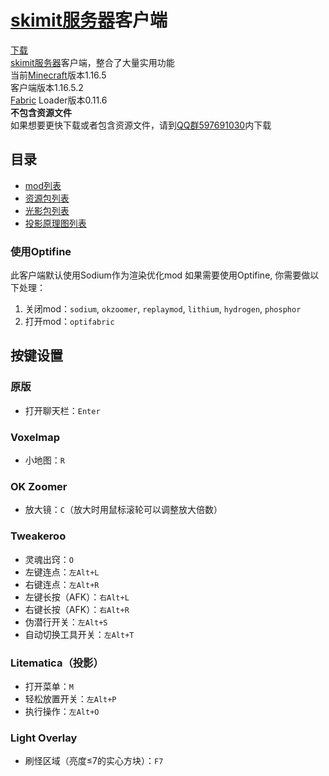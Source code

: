 # [skimit服务器](http://skimit.cn/)客户端
[下载](https://github.com/skimitmc/client/archive/master.zip)  
[skimit服务器](http://skimit.cn/)客户端，整合了大量实用功能  
当前[Minecraft](https://www.minecraft.net/)版本1.16.5  
客户端版本1.16.5.2  
[Fabric](https://fabricmc.net/) Loader版本0.11.6  
**不包含资源文件**  
如果想要更快下载或者包含资源文件，请到[QQ群597691030](https://jq.qq.com/?_wv=1027&k=5GAlEKg)内下载
## 目录
- [mod列表](https://github.com/skimitmc/client/tree/master/.minecraft/mods)  
- [资源包列表](https://github.com/skimitmc/client/tree/master/.minecraft/resourcepacks)
- [光影包列表](https://github.com/skimitmc/client/tree/master/.minecraft/shaderpacks)
- [投影原理图列表](https://github.com/skimitmc/client/tree/master/.minecraft/schematics)
### 使用Optifine
此客户端默认使用Sodium作为渲染优化mod
如果需要使用Optifine, 你需要做以下处理：
1. 关闭mod：`sodium`, `okzoomer`, `replaymod`, `lithium`, `hydrogen`, `phosphor`
2. 打开mod：`optifabric`
## 按键设置
### 原版
- 打开聊天栏：`Enter`
### Voxelmap
- 小地图：`R`
### OK Zoomer
- 放大镜：`C`（放大时用鼠标滚轮可以调整放大倍数）
### Tweakeroo
- 灵魂出窍：`O`
- 左键连点：`左Alt+L`
- 右键连点：`左Alt+R`
- 左键长按（AFK）：`右Alt+L`
- 右键长按（AFK）：`右Alt+R`
- 伪潜行开关：`左Alt+S`
- 自动切换工具开关：`左Alt+T`
### Litematica（投影）
- 打开菜单：`M`
- 轻松放置开关：`左Alt+P`
- 执行操作：`左Alt+O`
### Light Overlay
- 刷怪区域（亮度≤7的实心方块）：`F7`